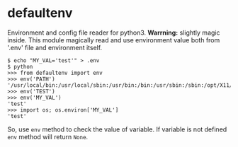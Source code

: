 # defaultenv

Environment and config file reader for python3.
**Warrning:** slightly magic inside. This module magically read and use environment value both from '.env' file and environment itself.

```
$ echo "MY_VAL='test'" > .env
$ python
>>> from defaultenv import env
>>> env('PATH')
'/usr/local/bin:/usr/local/sbin:/usr/bin:/bin:/usr/sbin:/sbin:/opt/X11/bin'
>>> env('TEST')
>>> env('MY_VAL')
'test'
>>> import os; os.environ['MY_VAL']
'test'

```

So, use `env` method to check the value of variable. If variable is not defined `env` method will return `None`.
